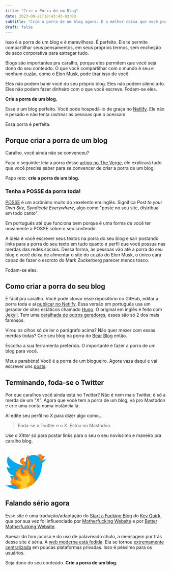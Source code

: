 ```yaml
---
title: "Crie a Porra de um Blog"
date: 2023-09-21T18:43:43-03:00
subtitle: "Crie a porra de um blog agora. É a melhor coisa que você pode fazer na web."
draft: false
---
```

Isso é a porra de um blog e é maravilhoso. É perfeito. Ele te permite compartilhar seus pensamentos, em seus próprios termos, sem encheção de saco corporativa para estragar tudo.

Blogs são importantes pra caralho, porque eles permitem que você seja dono do seu conteúdo. O que você compartilhar com o mundo é seu e nenhum cuzão, como o Elon Musk, pode tirar isso de você.

Eles não podem banir você do seu próprio blog. Eles não podem silenciá-lo. Eles não podem fazer dinheiro com o que você escreve. Fodam-se eles.

**Crie a porra de um blog.**

Esse é um blog perfeito. Você pode hospedá-lo de graça no [Netlify](https://www.netlify.com/). Ele não é pesado e não tenta rastrear as pessoas que o acessam.

Essa porra é perfeita.

## Porque criar a porra de um blog

Caralho, você ainda não se convenceu?

Faça o seguinte: leia a porra desse [artigo no The Verge](https://www.theverge.com/23513418/bring-back-personal-blogging), ele explicará tudo que você precisa saber para se convencer de criar a porra de um blog.

Papo reto: **crie a porra de um blog.**

### Tenha a POSSE da porra toda!

[POSSE](https://indieweb.org/POSSE) é um acrônimo muito do xexelento em inglês. Significa *Post to your Own Site, Syndicate Everywhere*, algo como "poste no seu site, distribua em todo canto".

Em português até que funciona bem porque é uma forma de você ter novamente a POSSE sobre o seu conteúdo.

A ideia é você escrever seus textos na porra do seu blog e sair postando links para a porra do seu texto em tudo quanto é perfil que você possua nas merdas das redes sociais. Dessa forma, as pessoas vão até a porra do seu blog e você deixa de alimentar o site do cuzão do Elon Musk, o único cara capaz de fazer o escroto do Mark Zuckerberg parecer menos tosco.

Fodam-se eles.

## Como criar a porra do seu blog

É fácil pra caralho. Você pode clonar esse repositório no GitHub, editar a porra toda e aí [publicar no Netlify](https://docs.netlify.com/get-started/). Essa versão em português usa um gerador de sites estáticos chamado [Hugo](https://gohugo.io/). O original em inglês é feito com [Jekyll](https://jekyllrb.com/). Tem uma [caralhada de outros geradores](https://staticsitegenerators.net/), esses são só 2 dos mais famosos.

Virou os olhos só de ler o parágrafo acima? Não quer mexer com essas merdas todas? Crie seu blog na porra do [Bear Blog](https://bearblog.dev/) então.

Escolha a sua ferramenta preferida. O importante é fazer a porra de um blog para você.

Meus parabéns! Você é a porra de um blogueiro. Agora vaza daqui e vai escrever uns [posts](/posts/).

## Terminando, foda-se o Twitter

Por que caralhos você ainda está no Twitter? Não é nem mais Twitter, é só a merda de um "X". Agora que você tem a porra de um blog, vá pro Mastodon e crie uma conta numa instância lá.

Aí edite seu perfil no X para dizer algo como...

> Foda-se o Twitter e o X. Estou no Mastodon.

Use o *Xitter* só para postar links para o seu o seu novíssimo e maneiro pra caralho blog.

![Logo antigo do Twitter, o pássaro azul, em chamas](/images/twitter_on_fire.gif) 

## Falando sério agora

Esse site é uma tradução/adaptação do [Start a Fucking Blog](https://startafuckingblog.com/) do [Kev Quirk](https://kevquirk.com/), que por sua vez foi influenciado por [Motherfucking Website](https://motherfuckingwebsite.com/) e por [Better Motherfucking Website](http://bettermotherfuckingwebsite.com/).

Apesar do tom jocoso e do uso de palavreado chulo, a mensagem por trás desse site é séria. A [web moderna está fodida](https://thewebisfucked.com/). Ela se tornou [extremamente centralizada](https://www.gmgall.net/blog/tchau-twitter/#n%C3%A3o-quero-uma-web-centralizada) em poucas plataformas privadas. Isso é péssimo para os usuários.

Seja dono do seu conteúdo. **Crie a porra de um blog.**
